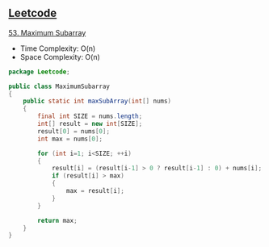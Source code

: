 ## [Leetcode](https://leetcode.com/)

[53. Maximum Subarray](https://leetcode.com/problems/maximum-subarray/)

- Time Complexity: O(n)
- Space Complexity: O(n)

```java
package Leetcode;

public class MaximumSubarray
{
    public static int maxSubArray(int[] nums) 
    {
        final int SIZE = nums.length;
        int[] result = new int[SIZE];
        result[0] = nums[0];
        int max = nums[0];

        for (int i=1; i<SIZE; ++i)
        {
            result[i] = (result[i-1] > 0 ? result[i-1] : 0) + nums[i];
            if (result[i] > max) 
            {
                max = result[i];
            }
        }

        return max;
    }
}
```
